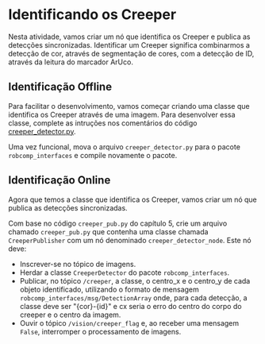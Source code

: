 # Identificando os Creeper
Nesta atividade, vamos criar um nó que identifica os Creeper e publica as detecções sincronizadas. Identificar um Creeper significa combinarmos a detecção de cor, através de segmentação de cores, com a detecção de ID, através da leitura do marcador ArUco.

## Identificação Offline
Para facilitar o desenvolvimento, vamos começar criando uma classe que identifica os Creeper através de uma imagem. Para desenvolver essa classe, complete as intruções nos comentários do código [creeper_detector.py](../util/creeper_detector.py).

Uma vez funcional, mova o arquivo `creeper_detector.py` para o pacote `robcomp_interfaces` e compile novamente o pacote.

## Identificação Online
Agora que temos a classe que identifica os Creeper, vamos criar um nó que publica as detecções sincronizadas. 

Com base no código `creeper_pub.py` do capítulo 5, crie um arquivo chamado `creeper_pub.py` que contenha uma classe chamada `CreeperPublisher` com um nó denominado `creeper_detector_node`. Este nó deve:

- Inscrever-se no tópico de imagens.
- Herdar a classe `CreeperDetector` do pacote `robcomp_interfaces`.
- Publicar, no tópico `/creeper`, a classe, o centro_x e o centro_y de cada objeto identificado, utilizando o formato de mensagem `robcomp_interfaces/msg/DetectionArray` onde, para cada detecção, a classe deve ser "{cor}-{id}" e cx seria o erro do centro do corpo do creeper e o centro da imagem.
- Ouvir o tópico `/vision/creeper_flag` e, ao receber uma mensagem `False`, interromper o processamento de imagens.
